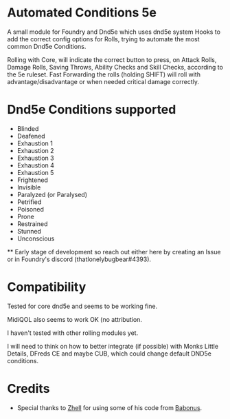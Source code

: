 # Automated Conditions 5e
A small module for Foundry and Dnd5e which uses dnd5e system Hooks to add the correct config options for Rolls, trying to automate the most common Dnd5e Conditions.

Rolling with Core, will indicate the correct button to press, on Attack Rolls, Damage Rolls, Saving Throws, Ability Checks and Skill Checks, according to the 5e ruleset.
Fast Forwarding the rolls (holding SHIFT) will roll with advantage/disadvantage or when needed critical damage correctly.

# Dnd5e Conditions supported
- Blinded
- Deafened
- Exhaustion 1
- Exhaustion 2
- Exhaustion 3
- Exhaustion 4
- Exhaustion 5
- Frightened
- Invisible
- Paralyzed (or Paralysed)
- Petrified
- Poisoned
- Prone
- Restrained
- Stunned
- Unconscious

** Early stage of development so reach out either here by creating an Issue or in Foundry's discord (thatlonelybugbear#4393).

# Compatibility
Tested for core dnd5e and seems to be working fine.

MidiQOL also seems to work OK (no attribution.

I haven't tested with other rolling modules yet.

I will need to think on how to better integrate (if possible) with Monks Little Details, DFreds CE and maybe CUB, which could change default DND5e conditions.

# Credits
- Special thanks to [Zhell](https://github.com/krbz999) for using some of his code from [Babonus](https://github.com/krbz999/babonus).
